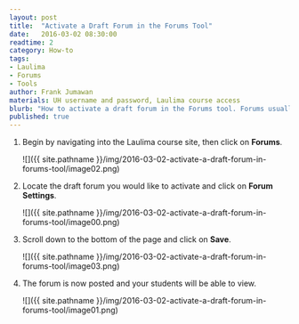 ```yaml
---
layout: post
title:  "Activate a Draft Forum in the Forums Tool"
date:   2016-03-02 08:30:00
readtime: 2
category: How-to
tags:
- Laulima
- Forums
- Tools
author: Frank Jumawan
materials: UH username and password, Laulima course access
blurb: "How to activate a draft forum in the Forums tool. Forums usually appear as a draft when copied from a previous course or a dev site in Laulima."
published: true
---
```


1. Begin by navigating into the Laulima course site, then click on **Forums**.

    ![]({{ site.pathname }}/img/2016-03-02-activate-a-draft-forum-in-forums-tool/image02.png)

2. Locate the draft forum you would like to activate and click on **Forum Settings**.

    ![]({{ site.pathname }}/img/2016-03-02-activate-a-draft-forum-in-forums-tool/image00.png)

3. Scroll down to the bottom of the page and click on **Save**.

    ![]({{ site.pathname }}/img/2016-03-02-activate-a-draft-forum-in-forums-tool/image03.png)

4. The forum is now posted and your students will be able to view.

    ![]({{ site.pathname }}/img/2016-03-02-activate-a-draft-forum-in-forums-tool/image01.png)
